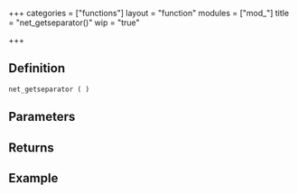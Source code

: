 +++
categories = ["functions"]
layout = "function"
modules = ["mod_"]
title = "net_getseparator()"
wip = "true"

+++

## Definition

    net_getseparator ( )

## Parameters

## Returns

## Example

```
```
